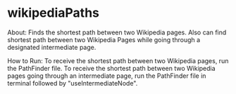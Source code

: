 # wikipediaPaths
About:
Finds the shortest path between two Wikipedia pages. Also can find shortest path between two Wikipedia Pages while going through a designated intermediate page. 

How to Run:
To receive the shortest path between two Wikipedia pages, run the PathFinder file. To receive the shortest path between two Wikipedia pages going through an intermediate page, run the PathFinder file in terminal followed by "useIntermediateNode".
